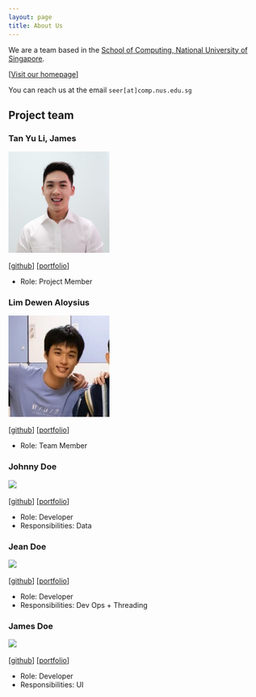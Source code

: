```yaml
---
layout: page
title: About Us
---
```


We are a team based in the [School of Computing, National University of Singapore](http://www.comp.nus.edu.sg).

[[Visit our homepage](https://ay2021s1-cs2103t-t15-1.github.io/tp/)]

You can reach us at the email `seer[at]comp.nus.edu.sg`

## Project team

### Tan Yu Li, James

<img src="images/iamjamestan.png" width="200px">

[[github](https://github.com/iamjamestan)]
[[portfolio](team/iamjamestan.md)]

* Role: Project Member

### Lim Dewen Aloysius

<img src="images/pooty3.png" width="200px">

[[github](http://github.com/pooty3)]
[[portfolio](team/pooty3.md)]

* Role: Team Member

### Johnny Doe

<img src="images/johndoe.png" width="200px">

[[github](http://github.com/johndoe)] [[portfolio](team/johndoe.md)]

* Role: Developer
* Responsibilities: Data

### Jean Doe

<img src="images/johndoe.png" width="200px">

[[github](http://github.com/johndoe)]
[[portfolio](team/johndoe.md)]

* Role: Developer
* Responsibilities: Dev Ops + Threading

### James Doe

<img src="images/johndoe.png" width="200px">

[[github](http://github.com/johndoe)]
[[portfolio](team/johndoe.md)]

* Role: Developer
* Responsibilities: UI
